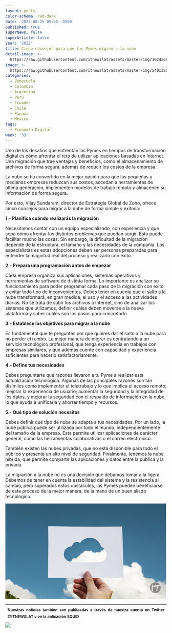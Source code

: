 ```yaml
---
layout: posts
color-schema: red-dark
date: '2022-08-15 05:45 -0500'
published: true
superNews: false
superArticle: false
year: '2022'
title: Cinco consejos para que las Pymes migren a la nube
detail-image: >-
  https://raw.githubusercontent.com/itnewslat/assets/master/img/1024x680/Cloud-Computing-g.jpg
image: >-
  https://raw.githubusercontent.com/itnewslat/assets/master/img/540x320/Cloud-Computing-p.jpg
categories:
  - Venezuela
  - Colombia
  - Argentina
  - Perú
  - Ecuador
  - Chile
  - Panama
  - Mexico
tags:
  - Economía Digital
week: '33'
---
```

Uno de los desafíos que enfrentan las Pymes en tiempos de transformación digital es cómo afrontar el reto de utilizar aplicaciones basadas en Internet. Una migración que trae ventajas y beneficios, como el almacenamiento de archivos de forma segura, además de reducir los costos de la empresa.
 
La nube se ha convertido en la mejor opción para que las pequeñas y medianas empresas reduzcan sus costos, accedan a herramientas de última generación, implementen modelos de trabajo remoto y almacenen su información de forma segura.
 
Por esto, Vijay Sundaram, director de Estrategia Global de Zoho, ofrece cinco consejos para migrar a la nube de forma simple y exitosa:
 
**1.- Planifica cuándo realizarás la migración**

Necesitamos contar con un equipo especializado, con experiencia y que sepa cómo afrontar los distintos problemas que puedan surgir. Esto puede facilitar mucho las cosas. Sin embargo, la dificultad de la migración depende de la estructura, el tamaño y las necesidades de la compañía. Los especialistas es estas adopciones deben ser personas preparadas para entender la magnitud real del proceso y realizarlo con éxito.
 
**2.- Prepara una programación antes de empezar**

Cada empresa organiza sus aplicaciones, sistemas operativos y herramientas de software de distinta forma. Lo importante es analizar su funcionamiento para poder programar cada paso de la migración con éxito y evitar todo tipo de inconvenientes. Debes tener en cuenta que el salto a la nube transformará, en gran medida, el uso y el acceso a las actividades diarias. No se trata de subir los archivos a Internet, sino de analizar los sistemas que utilizamos, definir cuáles deben moverse a la nueva plataforma y saber cuáles son los pasos para concretarlo.
 
**3.- Establece los objetivos para migrar a la nube**

Es fundamental que te preguntes por qué quieres dar el salto a la nube para no perder el rumbo. La mejor manera de migrar es contratando a un servicio tecnológico profesional, que tenga experiencia en trabajos con empresas similares, y que además cuente con capacidad y experiencia suficientes para hacerlo satisfactoriamente.
 
**4.- Define tus necesidades**

Debes preguntarte qué razones llevaron a tu Pyme a realizar esta actualización tecnológica. Algunas de las principales razones son tan disímiles como implementar el teletrabajo y lo que implica el acceso remoto; mejorar la experiencia de usuario; aumentar la seguridad y la integridad de los datos, y mejorar la seguridad con el respaldo de información en la nube, lo que ayuda a unificarla y ahorrar tiempo y recursos.
 
**5.- Qué tipo de solución necesitas**

Debes definir qué tipo de nube se adapta a tus necesidades. Por un lado, la nube pública puede ser utilizada por todo el mundo, independientemente del tamaño de la empresa. Esta permite utilizar aplicaciones de carácter general, como las herramientas colaborativas o el correo electrónico.
 
También existen las nubes privadas, que no está disponible para todo el público y presenta un alto nivel de seguridad. Finalmente, tenemos la nube híbrida, que permite compartir las aplicaciones y datos entre la pública y la privada.
 
La migración a la nube no es una decisión que debamos tomar a la ligera. Debemos de tener en cuenta la estabilidad del sistema y la resistencia al cambio, pero superados estos obstáculos, las Pymes pueden beneficiarse de este proceso de la mejor manera, de la mano de un buen aliado tecnológico.

![](https://raw.githubusercontent.com/itnewslat/assets/master/img/540x320/Cloud-Computing-p.jpg)

<table style="height: 42px;" width="569">
<tbody>
<tr>
<td style="text-align: justify;"><sub><strong>Nuestras noticias también son publicadas a través de nuestra cuenta en Twitter <a href="https://twitter.com/itnewslat?lang=es">@ITNEWSLAT</a> y en la aplicación <a href="https://squidapp.co/en/">SQUID</a></strong></sub></td>
</tr>
</tbody>
</table>

<img src="https://tracker.metricool.com/c3po.jpg?hash=56f88a41e39ab42c063cc51676587a04"/>